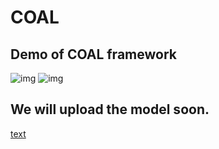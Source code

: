 # COAL
## Demo of COAL framework
![img](images/show1-1.gif)
![img](images/show2-1.gif)
## We will upload the model soon.

[text](https://1drv.ms/f/s!Avelnwj9jiVSiZpPzkjy74ZmzXGHzA?e=6ooSSe)